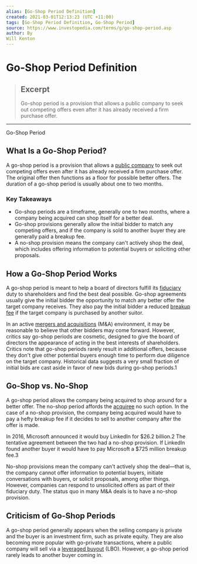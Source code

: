 ```yaml
---
alias: [Go-Shop Period Definition]
created: 2021-03-01T12:13:23 (UTC +11:00)
tags: [Go-Shop Period Definition, Go-Shop Period]
source: https://www.investopedia.com/terms/g/go-shop-period.asp
author: By
Will Kenton
---
```


# Go-Shop Period Definition

> ## Excerpt
> Go-shop period is a provision that allows a public company to seek out competing offers even after it has already received a firm purchase offer.

---

Go-Shop Period
## What Is a Go-Shop Period?

A go-shop period is a provision that allows a [public company](https://www.investopedia.com/terms/p/publiccompany.asp) to seek out competing offers even after it has already received a firm purchase offer. The original offer then functions as a floor for possible better offers. The duration of a go-shop period is usually about one to two months. 

### Key Takeaways

-   Go-shop periods are a timeframe, generally one to two months, where a company being acquired can shop itself for a better deal. 
-   Go-shop provisions generally allow the initial bidder to match any competing offers, and if the company is sold to another buyer they are generally paid a breakup fee.
-   A no-shop provision means the company can't actively shop the deal, which includes offering information to potential buyers or soliciting other proposals. 

## How a Go-Shop Period Works

A go-shop period is meant to help a board of directors fulfill its [fiduciary](https://www.investopedia.com/terms/f/fiduciary.asp) duty to shareholders and find the best deal possible. Go-shop agreements usually give the initial bidder the opportunity to match any better offer the target company receives. They also pay the initial bidder a reduced [breakup fee](https://www.investopedia.com/terms/b/breakfee.asp) if the target company is purchased by another suitor.

In an active [mergers and acquisitions](https://www.investopedia.com/terms/m/mergersandacquisitions.asp) (M&A) environment, it may be reasonable to believe that other bidders may come forward. However, critics say go-shop periods are cosmetic, designed to give the board of directors the appearance of acting in the best interests of shareholders. Critics note that go-shop periods rarely result in additional offers, because they don't give other potential buyers enough time to perform due diligence on the target company. Historical data suggests a very small fraction of initial bids are cast aside in favor of new bids during go-shop periods.1

## Go-Shop vs. No-Shop 

A go-shop period allows the company being acquired to shop around for a better offer. The no-shop period affords the [acquiree](https://www.investopedia.com/terms/a/acquiree.asp) no such option. In the case of a no-shop provision, the company being acquired would have to pay a hefty breakup fee if it decides to sell to another company after the offer is made. 

In 2016, Microsoft announced it would buy LinkedIn for $26.2 billion.2 The tentative agreement between the two had a no-shop provision. If LinkedIn found another buyer it would have to pay Microsoft a $725 million breakup fee.3 

No-shop provisions mean the company can't actively shop the deal—that is, the company cannot offer information to potential buyers, initiate conversations with buyers, or solicit proposals, among other things. However, companies can respond to unsolicited offers as part of their fiduciary duty. The status quo in many M&A deals is to have a no-shop provision. 

## Criticism of Go-Shop Periods 

A go-shop period generally appears when the selling company is private and the buyer is an investment firm, such as private equity. They are also becoming more popular with go-private transactions, where a public company will sell via a [leveraged buyout](https://www.investopedia.com/terms/l/leveragedbuyout.asp) (LBO). However, a go-shop period rarely leads to another buyer coming in.
